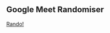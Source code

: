 ## Google Meet Randomiser

[Rando!](javascript:(function()%7Bfunction%20paste(text)%20%7Bdocument.querySelectorAll(%22button%5Bdata-panel-id%5D%22)%5B2%5D.click()%3BsetTimeout(function()%20%7Bdocument.querySelector(%22textarea%22).value%20%3D%20text%3Bvar%20ke%20%3D%20new%20KeyboardEvent('keydown'%2C%20%7Bbubbles%3A%20true%2C%20cancelable%3A%20true%2C%20keyCode%3A%2013%7D)%3Bdocument.querySelector(%22textarea%22).dispatchEvent(ke)%3B%7D%2C500)%7Ddocument.querySelectorAll(%22button%5Bdata-panel-id%5D%22)%5B1%5D.click()%3BsetTimeout(function()%20%7Bvar%20res%20%3D%20%5B...new%20Set(%5B...new%20Set(Array.from(document.querySelectorAll(%22div%5Bdata-self-name%5D%22)).map((node)%20%3D%3E%20node.innerText.trim()))%2Cdocument.querySelectorAll(%22div%5Bdata-participant-id%5D%22)%5B0%5D.innerText.split(%2F%5Cr%3F%5Cn%2F)%5B0%5D.trim()%5D)%5D.filter((x)%20%3D%3E%20x%20!%3D%20%22You%22).map((a)%20%3D%3E%20(%7B%20sort%3A%20Math.random()%2C%20value%3A%20a%20%7D)).sort((a%2C%20b)%20%3D%3E%20a.sort%20-%20b.sort).map((a)%20%3D%3E%20a.value).join(%22%5Cn%22)%3Bpaste(res)%3B%7D%2C%20500)%7D)())

